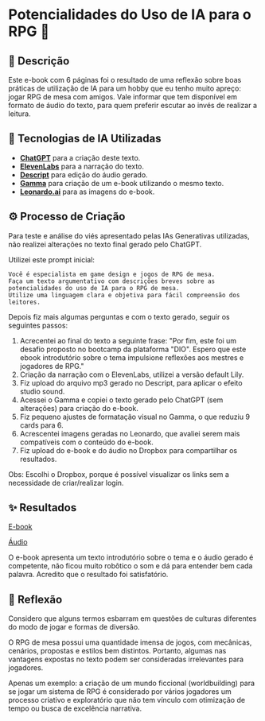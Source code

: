# Potencialidades do Uso de IA para o RPG 🎲

## 📜 Descrição
Este e-book com 6 páginas foi o resultado de uma reflexão sobre boas práticas de utilização de IA para um hobby que eu tenho muito apreço: jogar RPG de mesa com amigos.
Vale informar que tem disponível em formato de áudio do texto, para quem preferir escutar ao invés de realizar a leitura.

## 🤖 Tecnologias de IA Utilizadas
- **[ChatGPT](https://chat.openai.com)** para a criação deste texto.
- **[ElevenLabs](https://elevenlabs.io/)** para a narração do texto.
- **[Descript](https://www.descript.com/)** para edição do áudio gerado.
- **[Gamma](https://gamma.app/)** para criação de um e-book utilizando o mesmo texto.
- **[Leonardo.ai](https://leonardo.ai)** para as imagens do e-book. 

## ⚙ Processo de Criação
Para teste e análise do viés apresentado pelas IAs Generativas utilizadas, não realizei alterações no texto final gerado pelo ChatGPT.

Utilizei este prompt inicial:
```
Você é especialista em game design e jogos de RPG de mesa.
Faça um texto argumentativo com descrições breves sobre as potencialidades do uso de IA para o RPG de mesa.
Utilize uma linguagem clara e objetiva para fácil compreensão dos leitores.
```
Depois fiz mais algumas perguntas e com o texto gerado, seguir os seguintes passos:

1. Acrecentei ao final do texto a seguinte frase: "Por fim, este foi um desafio proposto no bootcamp da plataforma "DIO". Espero que este ebook introdutório sobre o tema impulsione reflexões aos mestres e jogadores de RPG."
2. Criação da narração com o ElevenLabs, utilizei a versão default Lily.
3. Fiz upload do arquivo mp3 gerado no Descript, para aplicar o efeito studio sound.
4. Acessei o Gamma e copiei o texto gerado pelo ChatGPT (sem alterações) para criação do e-book.
5. Fiz pequeno ajustes de formatação visual no Gamma, o que reduziu 9 cards para 6.
6. Acrescentei imagens geradas no Leonardo, que avaliei serem mais compatíveis com o conteúdo do e-book.
7. Fiz upload do e-book e do áudio no Dropbox para compartilhar os resultados.

Obs: Escolhi o Dropbox, porque é possível visualizar os links sem a necessidade de criar/realizar login.

## ✨ Resultados
[E-book](https://www.dropbox.com/scl/fi/x3082vjltetmsan61r9yj/Ebook_Potencialidades-do-Uso-de-IA-para-o-RPG.pdf?rlkey=9b69ft4unk317x5u7hhqfptuz&st=5wfuk7lg&dl=0)

[Áudio](https://www.dropbox.com/scl/fi/i7gs39yuigc839920ykk6/Audio_Potencialidades-Uso-IA-para-RPG.mp3?rlkey=siquqw9yz7vgtkaqqf5fubqb1&st=lqtsn333&dl=0)

O e-book apresenta um texto introdutório sobre o tema e o áudio gerado é competente, não ficou muito robôtico o som e dá para entender bem cada palavra. 
Acredito que o resultado foi satisfatório.


## 💭 Reflexão
Considero que alguns termos esbarram em questões de culturas diferentes do modo de jogar e formas de diversão.

O RPG de mesa possui uma quantidade imensa de jogos, com mecânicas, cenários, propostas e estilos bem distintos.
Portanto, algumas nas vantagens expostas no texto podem ser consideradas irrelevantes para jogadores.

Apenas um exemplo: a criação de um mundo ficcional (worldbuilding) para se jogar um sistema de RPG é considerado por vários jogadores um processo criativo e exploratório que não tem vínculo com otimização de tempo ou busca de excelência narrativa.
